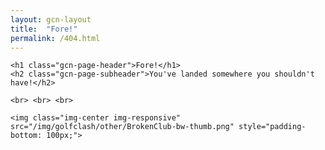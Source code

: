 ```yaml
---
layout: gcn-layout
title:  "Fore!"
permalink: /404.html
---
```


<div class="row">

  <div class="col-lg-8 col-lg-offset-2 col-md-10 col-md-offset-1 col-sm-12">

    <h1 class="gcn-page-header">Fore!</h1>
    <h2 class="gcn-page-subheader">You've landed somewhere you shouldn't have!</h2>

    <br> <br> <br>

    <img class="img-center img-responsive" src="/img/golfclash/other/BrokenClub-bw-thumb.png" style="padding-bottom: 100px;">

  </div>

</div>
